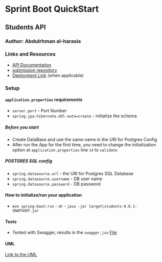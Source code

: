 # Sprint Boot QuickStart

## Students API

### Author: Abdulrhman al-harasis

### Links and Resources

- [API Documentation](https://abdulrhamn@bitbucket.org/abdulrhamn/studentsapi.git)
- [submission repository](https://abdulrhamn@bitbucket.org/abdulrhamn/studentsapi.git)
- [Deployment Link](http://xyz.com) (when applicable)


### Setup

#### `application.properties` requirements 

- `server.port` - Port Number
- `spring.jpa.hibernate.ddl-auto=create` - initialize the schema

##### Before you start
- Create DataBase and use the same name in the URI for Postgres Config
- After run the App for the first time, you need to change the initialization option
 at `application.properties` line `14` to `validate`   
##### POSTGRES SQL config
- `spring.datasource.url` - the URI for Postgres SQL Database
- `spring.datasource.username` - DB user name
- `spring.datasource.password` - DB password


#### How to initialize/run your application

- `mvn spring-boot:run` - or - `java -jar target\students-0.0.1-SNAPSHOT.jar`


#### Tests
- Tested with Swagger, results in the `swagger.jso` [File](swagger.json) 


#### UML
[Link to the UML](https://app.lucidchart.com/invitations/accept/04ce584c-231c-4483-b0f3-f3d25c1e1469)
